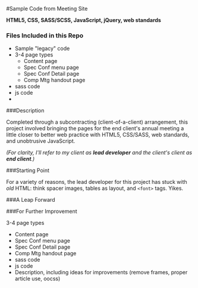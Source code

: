 #Sample Code from Meeting Site

**HTML5, CSS, SASS/SCSS, JavaScript, jQuery, web standards**

### Files Included in this Repo
* Sample "legacy" code
* 3-4 page types
  * Content page
  * Spec Conf menu page
  * Spec Conf Detail page
  * Comp Mtg handout page
* sass code
* js code 
* 
###Description

Completed through a subcontracting (client-of-a-client) arrangement, this project involved bringing the pages for the end client's annual meeting a little closer to better web practice with HTML5, CSS/SASS, web standards, and unobtrusive JavaScript.

 *(For clarity, I'll refer to my client as **lead developer** and the client's client as **end client**.)*
 
###Starting Point

For a variety of reasons, the lead developer for this project has stuck with *old* HTML: think spacer images, tables as layout, and `<font>` tags. Yikes.

###A Leap Forward


###For Further Improvement

3-4 page types
  * Content page
  * Spec Conf menu page
  * Spec Conf Detail page
  * Comp Mtg handout page
* sass code
* js code 
* Description, including ideas for improvements (remove frames, proper article use, oocss)